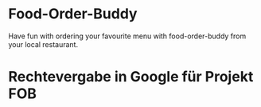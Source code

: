 # Food-Order-Buddy

Have fun with ordering your favourite menu with food-order-buddy from your local restaurant. 

# Rechtevergabe in Google für Projekt FOB